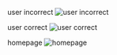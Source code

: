 user incorrect
![
    user incorrect
](<Screenshot from 2024-06-10 02-44-36.png>)

user correct
![
    user correct
](<Screenshot from 2024-06-10 02-45-33.png>)

homepage
![
    homepage
](<Screenshot from 2024-06-10 02-45-43.png>)